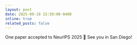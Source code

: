 ```yaml
---
layout: post
date: 2025-09-18 15:59:00-0400
inline: true
related_posts: false
---
```


One paper accepted to NeurIPS 2025 :tada: See you in San Diego!